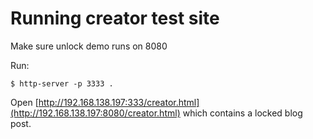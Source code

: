# Running creator test site

Make sure unlock demo runs on 8080

Run:

`$ http-server -p 3333 .`

Open [http://192.168.138.197:333/creator.html](http://192.168.138.197:8080/creator.html) which contains a locked blog post.